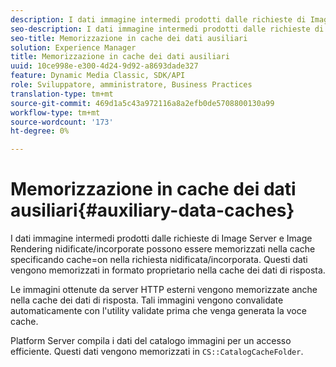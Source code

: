 ```yaml
---
description: I dati immagine intermedi prodotti dalle richieste di Image Server e Image Rendering nidificate/incorporate possono essere memorizzati nella cache specificando cache=on nella richiesta nidificata/incorporata. Questi dati vengono memorizzati in formato proprietario nella cache dei dati di risposta.
seo-description: I dati immagine intermedi prodotti dalle richieste di Image Server e Image Rendering nidificate/incorporate possono essere memorizzati nella cache specificando cache=on nella richiesta nidificata/incorporata. Questi dati vengono memorizzati in formato proprietario nella cache dei dati di risposta.
seo-title: Memorizzazione in cache dei dati ausiliari
solution: Experience Manager
title: Memorizzazione in cache dei dati ausiliari
uuid: 10ce998e-e300-4d24-9d92-a8693dade327
feature: Dynamic Media Classic, SDK/API
role: Sviluppatore, amministratore, Business Practices
translation-type: tm+mt
source-git-commit: 469d1a5c43a972116a8a2efb0de5708800130a99
workflow-type: tm+mt
source-wordcount: '173'
ht-degree: 0%

---
```



# Memorizzazione in cache dei dati ausiliari{#auxiliary-data-caches}

I dati immagine intermedi prodotti dalle richieste di Image Server e Image Rendering nidificate/incorporate possono essere memorizzati nella cache specificando cache=on nella richiesta nidificata/incorporata. Questi dati vengono memorizzati in formato proprietario nella cache dei dati di risposta.

Le immagini ottenute da server HTTP esterni vengono memorizzate anche nella cache dei dati di risposta. Tali immagini vengono convalidate automaticamente con l&#39;utility validate prima che venga generata la voce cache.

Platform Server compila i dati del catalogo immagini per un accesso efficiente. Questi dati vengono memorizzati in `CS::CatalogCacheFolder`.
